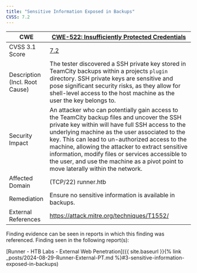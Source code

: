 ```yaml
---
title: "Sensitive Information Exposed in Backups"
CVSS: 7.2
---
```


| CWE                               | [CWE-522: Insufficiently Protected Credentials](https://cwe.mitre.org/data/definitions/522.html)                                                                                                                                                                                                                                                                                                                                                 |
| --------------------------------- | ------------------------------------------------------------------------------------------------------------------------------------------------------------------------------------------------------------------------------------------------------------------------------------------------------------------------------------------------------------------------------------------------------------------------------------------------ |
| CVSS 3.1 Score                    | [7.2](https://nvd.nist.gov/vuln-metrics/cvss/v3-calculator?vector=AV:N/AC:L/PR:H/UI:N/S:U/C:H/I:H/A:H&version=3.1)                                                                                                                                                                                                                                                                                                                               |
| Description (Incl. Root<br>Cause) | The tester discovered a SSH private key stored in TeamCity backups within a projects `plugin` directory. SSH private keys are sensitive and pose significant security risks, as they allow for shell-level access to the host machine as the user the key belongs to.                                                                                                                                                                            |
| Security Impact                   | An attacker who can potentially gain access to the TeamCity backup files and uncover the SSH private key within will have full SSH access to the underlying machine as the user associated to the key. This can lead to un-authorized access to the machine, allowing the attacker to extract sensitive information, modify files or services accessible to the user, and use the machine as a pivot point to move laterally within the network. |
| Affected Domain                   | (TCP/22) runner.htb                                                                                                                                                                                                                                                                                                                                                                                                                              |
| Remediation                       | Ensure no sensitive information is available in backups.                                                                                                                                                                                                                                                                                                                                                                                         |
| External References               | https://attack.mitre.org/techniques/T1552/                                                                                                                                                                                                                                                                                                                                                                                                       |

Finding evidence can be seen in reports in which this finding was referenced. Finding seen in the following report(s):

[Runner - HTB Labs - External Web Penetration]({{ site.baseurl }}{% link _posts/2024-08-29-Runner-External-PT.md %}#3-sensitive-information-exposed-in-backups)
